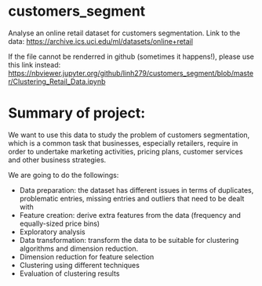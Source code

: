 # customers_segment
Analyse an online retail dataset for customers segmentation.
Link to the data: https://archive.ics.uci.edu/ml/datasets/online+retail

If the file cannot be renderred in github (sometimes it happens!), please use this link instead: https://nbviewer.jupyter.org/github/linh279/customers_segment/blob/master/Clustering_Retail_Data.ipynb

# Summary of project:
We want to use this data to study the problem of customers segmentation, which is a common task that businesses, especially retailers, require in order to undertake marketing activities, pricing plans, customer services and other business strategies.

We are going to do the followings:
- Data preparation: the dataset has different issues in terms of duplicates, problematic entries, missing
entries and outliers that need to be dealt with
- Feature creation: derive extra features from the data (frequency and equally-sized price bins)
- Exploratory analysis
- Data transformation: transform the data to be suitable for clustering algorithms and dimension reduction.
- Dimension reduction for feature selection
- Clustering using different techniques
- Evaluation of clustering results

